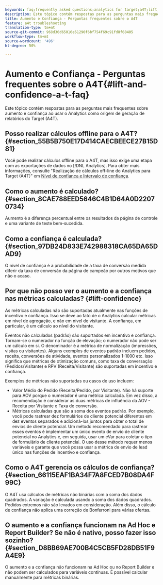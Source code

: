 ```yaml
---
keywords: faq;frequently asked questions;analytics for target;a4T;lift;ad hoc;report builder;confidence
description: Este tópico contém respostas para as perguntas mais frequentes sobre aumento e confiança ao usar o Analytics como origem de geração de relatórios do Target (A4T).
title: Aumento e Confiança - Perguntas frequentes sobre o A4T
feature: a4t troubleshooting
translation-type: tm+mt
source-git-commit: 968d36d65016e51290f6bf754f69c91fd8f68405
workflow-type: tm+mt
source-wordcount: '496'
ht-degree: 50%

---
```



# Aumento e Confiança - Perguntas frequentes sobre o A4T{#lift-and-confidence-a-t-faq}

Este tópico contém respostas para as perguntas mais frequentes sobre aumento e confiança ao usar o Analytics como origem de geração de relatórios do Target (A4T).

## Posso realizar cálculos offline para o A4T? {#section_55B5B750E17D414CAECBEECE27B15D81}

Você pode realizar cálculos offline para o A4T, mas isso exige uma etapa com as exportações de dados no [!DNL Analytics]. Para obter mais informações, consulte &quot;Realização de cálculos off-line do Analytics para Target (A4T)&quot; em [Nível de confiança e Intervalo de confiança](/help/c-reports/conversion-rate.md#concept_0D0002A1EBDF420E9C50E2A46F36629B).

## Como o aumento é calculado? {#section_8CAE788EED5646C4B1D64A0D22070734}

Aumento é a diferença percentual entre os resultados da página de controle e uma variante de teste bem-sucedida.

## Como a confiança é calculada?   {#section_97DB24D833E742988318CA65DA65DAD9}

O nível de confiança é a probabilidade de a taxa de conversão medida diferir da taxa de conversão da página de campeão por outros motivos que não o acaso.

## Por que não posso ver o aumento e a confiança nas métricas calculadas?   {#lift-confidence}

As métricas calculadas não são suportadas atualmente nas funções de incentivo e confiança. Isso se deve ao fato de o Analytics calcular métricas em nível de agregação, e não em nível de visitante. A confiança, em particular, é um cálculo ao nível do visitante.

Eventos não calculados (padrão) são suportados em incentivo e confiança. Tornam-se o numerador na função de elevação; o numerador não pode ser um cálculo em si. O denominador é a métrica de normalização (impressões, visitas ou visitantes). Alguns exemplos de eventos padrão incluem pedidos, receita, conversões de atividade, eventos personalizados 1-1000 etc. Isso significa que métricas de otimização comuns, como taxa de conversação (Pedidos/Visitante) e RPV (Receita/Visitante) são suportadas em incentivo e confiança.

Exemplos de métricas não suportadas ou casos de uso incluem:

* Valor Médio do Pedido (Receita/Pedido, por Visitante). Não há suporte para AOV porque o numerador é uma métrica calculada. Em vez disso, a recomendação é considerar as duas métricas de influência da AOV - Receita por Visitante e Taxa de conversão.
* Métricas calculadas que são a soma dos eventos padrão. Por exemplo, você pode rastrear dez formulários de cliente potencial diferentes em dez eventos separados e adicioná-los juntos para obter o total de envios de cliente potencial. Um método recomendado para rastrear esses eventos é implementar um único evento de envio de cliente potencial no Analytics e, em seguida, usar um eVar para coletar o tipo de formulário de cliente potencial. O uso desse método requer menos variáveis e garante que você possa usar a métrica de envio de lead único nas funções de incentivo e confiança.

## Como o A4T gerencia os cálculos de confiança?   {#section_66115EAF1BA34F7A8FCED7B08DA4F99C}

O A4T usa cálculos de métricas não binárias com a soma dos dados quadrados. A variação é calculada usando a soma dos dados quadrados. Pedidos extremos não são levados em consideração. Além disso, o cálculo de confiança não aplica uma correção de Bonferroni para várias ofertas.

## O aumento e a confiança funcionam na Ad Hoc e Report Builder? Se não é nativo, posso fazer isso sozinho? {#section_D8BB69AE700B4C5CB5FD28DB51F9A4E9}

O aumento e a confiança não funcionam na Ad Hoc ou no Report Builder e não podem ser calculados para variáveis contínuas. É possível calcular manualmente para métricas binárias.
